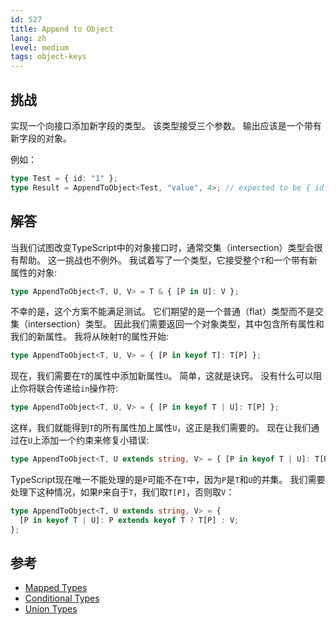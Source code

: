```yaml
---
id: 527
title: Append to Object
lang: zh
level: medium
tags: object-keys
---
```


## 挑战

实现一个向接口添加新字段的类型。
该类型接受三个参数。
输出应该是一个带有新字段的对象。

例如：

```ts
type Test = { id: "1" };
type Result = AppendToObject<Test, "value", 4>; // expected to be { id: '1', value: 4 }
```

## 解答

当我们试图改变TypeScript中的对象接口时，通常交集（intersection）类型会很有帮助。
这一挑战也不例外。
我试着写了一个类型，它接受整个`T`和一个带有新属性的对象:

```typescript
type AppendToObject<T, U, V> = T & { [P in U]: V };
```

不幸的是，这个方案不能满足测试。
它们期望的是一个普通（flat）类型而不是交集（intersection）类型。
因此我们需要返回一个对象类型，其中包含所有属性和我们的新属性。
我将从映射`T`的属性开始:

```typescript
type AppendToObject<T, U, V> = { [P in keyof T]: T[P] };
```

现在，我们需要在`T`的属性中添加新属性`U`。
简单，这就是诀窍。
没有什么可以阻止你将联合传递给`in`操作符:

```typescript
type AppendToObject<T, U, V> = { [P in keyof T | U]: T[P] };
```

这样，我们就能得到`T`的所有属性加上属性`U`，这正是我们需要的。
现在让我们通过在`U`上添加一个约束来修复小错误:

```typescript
type AppendToObject<T, U extends string, V> = { [P in keyof T | U]: T[P] };
```

TypeScript现在唯一不能处理的是`P`可能不在`T`中，因为`P`是`T`和`U`的并集。
我们需要处理下这种情况，如果`P`来自于`T`，我们取`T[P]`，否则取`V`：

```typescript
type AppendToObject<T, U extends string, V> = {
  [P in keyof T | U]: P extends keyof T ? T[P] : V;
};
```

## 参考

- [Mapped Types](https://www.typescriptlang.org/docs/handbook/2/mapped-types.html)
- [Conditional Types](https://www.typescriptlang.org/docs/handbook/2/conditional-types.html)
- [Union Types](https://www.typescriptlang.org/docs/handbook/2/everyday-types.html#union-types)
